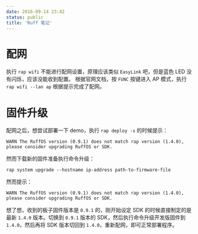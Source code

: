 ```yaml
---
date: 2016-09-14 23:42
status: public
title: 'Ruff 笔记'
---
```


# 配网
执行 `rap wifi` 不能进行配网设置，原理应该类似 `EasyLink` 吧，但是蓝色 LED 没有闪烁，应该没能收到配置。
根据官网文档，按 `FUNC` 按键进入 AP 模式，执行 `rap wifi --lan ap` 根据提示完成了配网。
# 固件升级
配网之后，想尝试部署一下 demo，执行 `rap deploy -s` 的时候提示：
```
WARN The RuffOS version (0.9.1) does not match rap version (1.4.0), please consider upgrading RuffOS or SDK.
```
然而下载新的固件准备执行命令升级：
```
rap system upgrade --hostname ip-address path-to-firmware-file
```
然而提示：
```
WARN The RuffOS version (0.9.1) does not match rap version (1.4.0), please consider upgrading RuffOS or SDK.
```
想了想，收到的板子固件版本是 `0.9.1` 的，刚开始设定 SDK 的时候直接制定的是最新 `1.4.0` 版本。切换到 `0.9.1` 版本的 SDK，然后执行命令升级开发版固件到 `1.4.0`，然后再将 SDK 版本切回到 `1.4.0`，重新配网，即可正常部署程序。